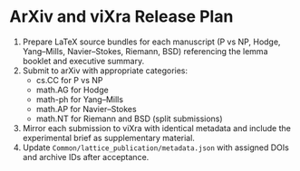 # ArXiv and viXra Release Plan

1. Prepare LaTeX source bundles for each manuscript (P vs NP, Hodge, Yang–Mills, Navier–Stokes, Riemann, BSD) referencing the lemma booklet and executive summary.
2. Submit to arXiv with appropriate categories:
   - cs.CC for P vs NP
   - math.AG for Hodge
   - math-ph for Yang–Mills
   - math.AP for Navier–Stokes
   - math.NT for Riemann and BSD (split submissions)
3. Mirror each submission to viXra with identical metadata and include the experimental brief as supplementary material.
4. Update `Common/lattice_publication/metadata.json` with assigned DOIs and archive IDs after acceptance.

